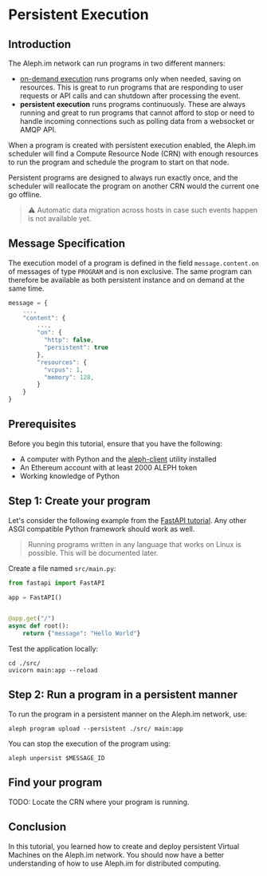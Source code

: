 # Persistent Execution

## Introduction

The Aleph.im network can run programs in two different manners:

* [on-demand execution](on_demand.md) runs programs only when needed, saving on resources. This is great to run programs
  that are responding to user requests or API calls and can shutdown after processing the event.
* __persistent execution__ runs programs continuously.  These are always running and great to run programs that cannot
  afford to stop or need to handle incoming connections such as polling data from a websocket or AMQP API.

When a program is created with persistent execution enabled, the Aleph.im scheduler will find a Compute Resource Node
(CRN) with enough resources to run the program and schedule the program to start on that node.

Persistent programs are designed to always run exactly once, and the scheduler will reallocate the program on another
CRN would the current one go offline. 

> ⚠️ Automatic data migration across hosts in case such events happen is not available yet.

## Message Specification

The execution model of a program is defined in the field `message.content.on` of messages of type `PROGRAM` and is 
non exclusive. The same program can therefore be available as both persistent instance and on demand at the same time.

```javascript
message = {
    ...,
    "content": {
        ...,
        "on": {
          "http": false,
          "persistent": true
        },
        "resources": {
          "vcpus": 1,
          "memory": 128,
        }
    }
}
```

## Prerequisites

Before you begin this tutorial, ensure that you have the following:

* A computer with Python and the [aleph-client](https://github.com/aleph-im/aleph-client/) utility installed
* An Ethereum account with at least 2000 ALEPH token
* Working knowledge of Python

## Step 1: Create your program

Let's consider the following example from the 
  [FastAPI tutorial](https://fastapi.tiangolo.com/tutorial/first-steps/). Any other ASGI compatible 
Python framework should work as well.

> Running programs written in any language that works on Linux is possible. This will be documented later.

Create a file named `src/main.py`:
```python
from fastapi import FastAPI

app = FastAPI()


@app.get("/")
async def root():
    return {"message": "Hello World"}
```

Test the application locally:
```shell
cd ./src/
uvicorn main:app --reload
```

## Step 2: Run a program in a persistent manner

To run the program in a persistent manner on the Aleph.im network, use: 

```shell
aleph program upload --persistent ./src/ main:app
```

You can stop the execution of the program using:

```shell
aleph unpersist $MESSAGE_ID
```

## Find your program

TODO: Locate the CRN where your program is running.

## Conclusion

In this tutorial, you learned how to create and deploy persistent Virtual Machines on the Aleph.im network. You should now have a better understanding of how to use Aleph.im for distributed computing.